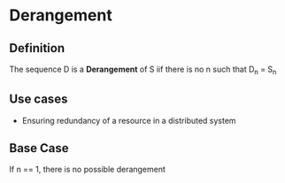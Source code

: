 # Derangement

## Definition

The sequence D is a **Derangement** of S iif there is no n such that D<sub>n</sub> =
S<sub>n</sub>

## Use cases

- Ensuring redundancy of a resource in a distributed system

## Base Case

If n == 1, there is no possible derangement